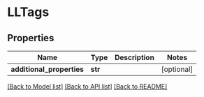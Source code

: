 # LLTags

## Properties
Name | Type | Description | Notes
------------ | ------------- | ------------- | -------------
**additional_properties** | **str** |  | [optional] 

[[Back to Model list]](../README.md#documentation-for-models) [[Back to API list]](../README.md#documentation-for-api-endpoints) [[Back to README]](../README.md)


